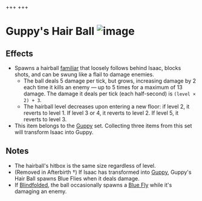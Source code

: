 +++
+++

 # Guppy's Hair Ball ![image](/image/Guppy%27s_Hair_Ball.png) 

Effects
---------


* Spawns a hairball [familiar](/wiki/Familiar "Familiar") that loosely follows behind Isaac, blocks shots, and can be swung like a flail to damage enemies.
	+ The ball deals 5 damage per tick, but grows, increasing damage by 2 each time it kills an enemy — up to 5 times for a maximum of 13 damage. The damage it deals per tick (each half-second) is `(level × 2) + 3`.
	+ The hairball level decreases upon entering a new floor: if level 2, it reverts to level 1. If level 3 or 4, it reverts to level 2. If level 5, it reverts to level 3.
* This item belongs to the [Guppy](/wiki/Guppy "Guppy") set. Collecting three items from this set will transform Isaac into Guppy.


Notes
-------


* The hairball's hitbox is the same size regardless of level.
* (Removed in Afterbirth †) If Isaac has transformed into [Guppy](/wiki/Guppy "Guppy"), Guppy's Hair Ball spawns Blue Flies when it deals damage.
* If [Blindfolded](/wiki/Blindfolded "Blindfolded"), the ball occasionally spawns a [Blue Fly](/wiki/Blue_Fly "Blue Fly") while it's damaging an enemy.


